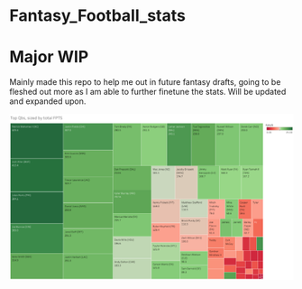 # Fantasy_Football_stats
# Major WIP

Mainly made this repo to help me out in future fantasy drafts, going to be fleshed out more as I am able to further finetune the stats. Will be updated and expanded upon. 

![QBTreemapquiksnap.png](screenshots/Sheet%201.png)